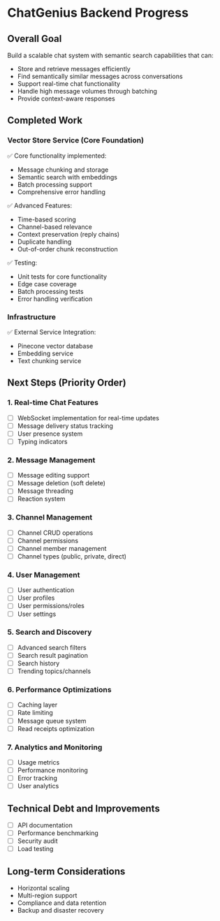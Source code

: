 # ChatGenius Backend Progress

## Overall Goal
Build a scalable chat system with semantic search capabilities that can:
- Store and retrieve messages efficiently
- Find semantically similar messages across conversations
- Support real-time chat functionality
- Handle high message volumes through batching
- Provide context-aware responses

## Completed Work

### Vector Store Service (Core Foundation)
✅ Core functionality implemented:
- Message chunking and storage
- Semantic search with embeddings
- Batch processing support
- Comprehensive error handling

✅ Advanced Features:
- Time-based scoring
- Channel-based relevance
- Context preservation (reply chains)
- Duplicate handling
- Out-of-order chunk reconstruction

✅ Testing:
- Unit tests for core functionality
- Edge case coverage
- Batch processing tests
- Error handling verification

### Infrastructure
✅ External Service Integration:
- Pinecone vector database
- Embedding service
- Text chunking service

## Next Steps (Priority Order)

### 1. Real-time Chat Features
- [ ] WebSocket implementation for real-time updates
- [ ] Message delivery status tracking
- [ ] User presence system
- [ ] Typing indicators

### 2. Message Management
- [ ] Message editing support
- [ ] Message deletion (soft delete)
- [ ] Message threading
- [ ] Reaction system

### 3. Channel Management
- [ ] Channel CRUD operations
- [ ] Channel permissions
- [ ] Channel member management
- [ ] Channel types (public, private, direct)

### 4. User Management
- [ ] User authentication
- [ ] User profiles
- [ ] User permissions/roles
- [ ] User settings

### 5. Search and Discovery
- [ ] Advanced search filters
- [ ] Search result pagination
- [ ] Search history
- [ ] Trending topics/channels

### 6. Performance Optimizations
- [ ] Caching layer
- [ ] Rate limiting
- [ ] Message queue system
- [ ] Read receipts optimization

### 7. Analytics and Monitoring
- [ ] Usage metrics
- [ ] Performance monitoring
- [ ] Error tracking
- [ ] User analytics

## Technical Debt and Improvements
- [ ] API documentation
- [ ] Performance benchmarking
- [ ] Security audit
- [ ] Load testing

## Long-term Considerations
- Horizontal scaling
- Multi-region support
- Compliance and data retention
- Backup and disaster recovery 
